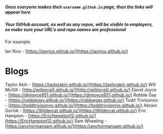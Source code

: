 ##### Once everyone makes their `username.github.io` page, then the links will appear here

##### Your GitHub account, as well as any repos, will be visible to employers, so make sure your URL's and repo names are professional

For example:

Ian Rios - [https://ianrios.github.io/](https://ianrios.github.io/)

# Blogs

Taylor Akin - [https://taylorakin.github.io/](https://taylorakin.github.io/)
Will McGill - [http://willmcgill.github.io/](http://willmcgill.github.io/)
David Joyce - [https://dmjoyce951.github.io/](https://dmjoyce951.github.io/)
Robbie Gay - [https://robbiegay.github.io/](https://robbiegay.github.io/)
Todd Trivisonno - [https://toddtrivisonno.github.io/](https://toddtrivisonno.github.io/)
Abram Gornik - [https://Wildercat.github.io/](https://Wildercat.github.io/)
Eric Hampton - [https://EricHampton12.github.io/](https://EricHampton12.github.io/)
Sam Wheeling - [https://anchormansam.github.io/](https://anchormansam.github.io/)
